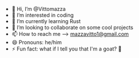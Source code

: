 - 👋 Hi, I’m @Vittomazza
- 👀 I’m interested in coding
- 🌱 I’m currently learning Rust
- 💞️ I’m looking to collaborate on some cool projects
- 📫 How to reach me --> mazzavitto1@gmail.com
- 😄 Pronouns: he/him
- ⚡ Fun fact: what if I tell you that I'm a goat? 🐐

<!---
Vittomazza/Vittomazza is a ✨ special ✨ repository because its `README.md` (this file) appears on your GitHub profile.
You can click the Preview link to take a look at your changes.
--->
